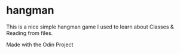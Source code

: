 # hangman

This is a nice simple hangman game I used to learn about Classes & Reading from files.

Made with the Odin Project